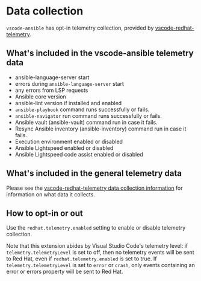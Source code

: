 # Data collection

`vscode-ansible` has opt-in telemetry collection, provided by
[vscode-redhat-telemetry](https://github.com/redhat-developer/vscode-redhat-telemetry).

## What's included in the vscode-ansible telemetry data

- ansible-language-server start
- errors during `ansible-language-server` start
- any errors from LSP requests
- Ansible core version
- ansible-lint version if installed and enabled
- `ansible-playbook` command runs successfully or fails.
- `ansible-navigator` run command runs successfully or fails.
- Ansible vault (ansible-vault) command run in case it fails.
- Resync Ansible inventory (ansible-inventory) command run in case it fails.
- Execution environment enabled or disabled
- Ansible Lightspeed enabled or disabled
- Ansible Lightspeed code assist enabled or disabled

## What's included in the general telemetry data

Please see the
[vscode-redhat-telemetry data collection information](https://github.com/redhat-developer/vscode-redhat-telemetry/blob/HEAD/USAGE_DATA.md)
for information on what data it collects.

## How to opt-in or out

Use the `redhat.telemetry.enabled` setting to enable or disable telemetry
collection.

Note that this extension abides by Visual Studio Code's telemetry level: if
`telemetry.telemetryLevel` is set to off, then no telemetry events will be sent
to Red Hat, even if `redhat.telemetry.enabled` is set to true. If
`telemetry.telemetryLevel` is set to `error` or `crash`, only events containing
an error or errors property will be sent to Red Hat.
